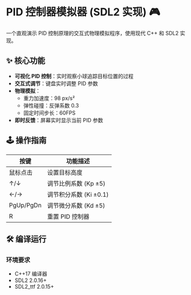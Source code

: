 # PID 控制器模拟器 (SDL2 实现) 🎮

一个直观演示 PID 控制原理的交互式物理模拟程序，使用现代 C++ 和 SDL2 实现。

## ✨ 核心功能

- **可视化 PID 控制**：实时观察小球追踪目标位置的过程
- **交互式调节**：键盘实时调整 PID 参数
- **物理模拟**：
  - 重力加速度：98 px/s²
  - 弹性碰撞：反弹系数 0.3
  - 固定时间步长：60FPS
- **即时反馈**：屏幕实时显示当前 PID 参数

## 🕹️ 操作指南

| 按键      | 功能描述               |
| --------- | ---------------------- |
| 鼠标点击  | 设置目标高度           |
| ↑/↓       | 调节比例系数 (Kp ±5)   |
| ←/→       | 调节积分系数 (Ki ±0.1) |
| PgUp/PgDn | 调节微分系数 (Kd ±5)   |
| R         | 重置 PID 控制器        |

## 🛠️ 编译运行

### 环境要求
- C++17 编译器
- SDL2 2.0.16+
- SDL2_ttf 2.0.15+
